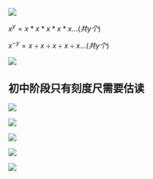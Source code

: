 ![](http://ww3.sinaimg.cn/large/0080kjnSly1gbgxd6nnwuj30pl04s0w5.jpg)

$x^{y} = x*x*x*x*x\dots(共y个)$ 

$x^{-y} = x\div x\div x\div x\div x\dots(共y个)$

![](http://ww3.sinaimg.cn/large/0080kjnSly1gbgxhbzhi1j30nb0gbjzr.jpg)

## 初中阶段只有刻度尺需要估读

![](http://ww3.sinaimg.cn/large/0080kjnSly1gbgxjhl6z5j30o90e47b2.jpg)

![](http://ww3.sinaimg.cn/large/0080kjnSly1gbgxjhl6z5j30o90e47b2.jpg)

![](http://ww3.sinaimg.cn/large/0080kjnSly1gbgxtunq7ej30ps08ajva.jpg)

![](http://ww3.sinaimg.cn/large/0080kjnSly1gbgxyxtdb3j30pu0cwgtx.jpg)

![](http://ww3.sinaimg.cn/large/0080kjnSly1gbgy2171fpj30nj06ftbw.jpg)
<!--stackedit_data:
eyJoaXN0b3J5IjpbLTEzNzM4MDMzNzcsLTExMDc0NDA1NDhdfQ
==
-->